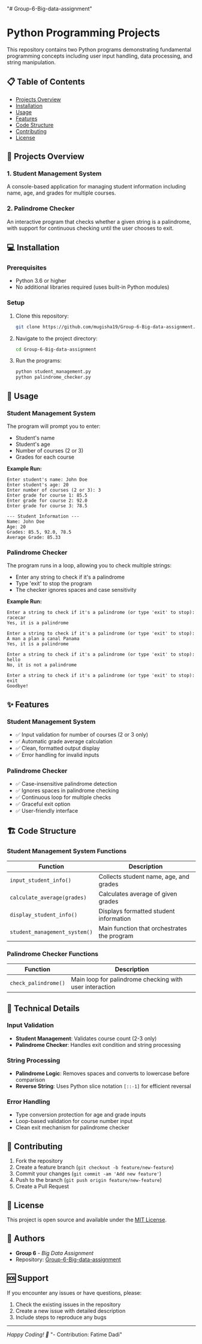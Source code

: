 "# Group-6-Big-data-assignment" 

# Python Programming Projects

This repository contains two Python programs demonstrating fundamental programming concepts including user input handling, data processing, and string manipulation.

## 📋 Table of Contents
- [Projects Overview](#projects-overview)
- [Installation](#installation)
- [Usage](#usage)
- [Features](#features)
- [Code Structure](#code-structure)
- [Contributing](#contributing)
- [License](#license)

## 🚀 Projects Overview

### 1. Student Management System
A console-based application for managing student information including name, age, and grades for multiple courses.

### 2. Palindrome Checker
An interactive program that checks whether a given string is a palindrome, with support for continuous checking until the user chooses to exit.

## 💻 Installation

### Prerequisites
- Python 3.6 or higher
- No additional libraries required (uses built-in Python modules)

### Setup
1. Clone this repository:
   ```bash
   git clone https://github.com/mugisha19/Group-6-Big-data-assignment.git
   ```

2. Navigate to the project directory:
   ```bash
   cd Group-6-Big-data-assignment
   ```

3. Run the programs:
   ```bash
   python student_management.py
   python palindrome_checker.py
   ```

## 🎯 Usage

### Student Management System

The program will prompt you to enter:
- Student's name
- Student's age
- Number of courses (2 or 3)
- Grades for each course

**Example Run:**
```
Enter student's name: John Doe
Enter student's age: 20
Enter number of courses (2 or 3): 3
Enter grade for course 1: 85.5
Enter grade for course 2: 92.0
Enter grade for course 3: 78.5

--- Student Information ---
Name: John Doe
Age: 20
Grades: 85.5, 92.0, 78.5
Average Grade: 85.33
```

### Palindrome Checker

The program runs in a loop, allowing you to check multiple strings:
- Enter any string to check if it's a palindrome
- Type 'exit' to stop the program
- The checker ignores spaces and case sensitivity

**Example Run:**
```
Enter a string to check if it's a palindrome (or type 'exit' to stop): racecar
Yes, it is a palindrome

Enter a string to check if it's a palindrome (or type 'exit' to stop): A man a plan a canal Panama
Yes, it is a palindrome

Enter a string to check if it's a palindrome (or type 'exit' to stop): hello
No, it is not a palindrome

Enter a string to check if it's a palindrome (or type 'exit' to stop): exit
Goodbye!
```

## ✨ Features

### Student Management System
- ✅ Input validation for number of courses (2 or 3 only)
- ✅ Automatic grade average calculation
- ✅ Clean, formatted output display
- ✅ Error handling for invalid inputs

### Palindrome Checker
- ✅ Case-insensitive palindrome detection
- ✅ Ignores spaces in palindrome checking
- ✅ Continuous loop for multiple checks
- ✅ Graceful exit option
- ✅ User-friendly interface

## 🏗️ Code Structure

### Student Management System Functions

| Function | Description |
|----------|-------------|
| `input_student_info()` | Collects student name, age, and grades |
| `calculate_average(grades)` | Calculates average of given grades |
| `display_student_info()` | Displays formatted student information |
| `student_management_system()` | Main function that orchestrates the program |

### Palindrome Checker Functions

| Function | Description |
|----------|-------------|
| `check_palindrome()` | Main loop for palindrome checking with user interaction |

## 🔧 Technical Details

### Input Validation
- **Student Management**: Validates course count (2-3 only)
- **Palindrome Checker**: Handles exit condition and string processing

### String Processing
- **Palindrome Logic**: Removes spaces and converts to lowercase before comparison
- **Reverse String**: Uses Python slice notation `[::-1]` for efficient reversal

### Error Handling
- Type conversion protection for age and grade inputs
- Loop-based validation for course number input
- Clean exit mechanism for palindrome checker

## 🤝 Contributing

1. Fork the repository
2. Create a feature branch (`git checkout -b feature/new-feature`)
3. Commit your changes (`git commit -am 'Add new feature'`)
4. Push to the branch (`git push origin feature/new-feature`)
5. Create a Pull Request

## 📝 License

This project is open source and available under the [MIT License](LICENSE).

## 👥 Authors

- **Group 6** - *Big Data Assignment*
- Repository: [Group-6-Big-data-assignment](https://github.com/mugisha19/Group-6-Big-data-assignment)

## 🆘 Support

If you encounter any issues or have questions, please:
1. Check the existing issues in the repository
2. Create a new issue with detailed description
3. Include steps to reproduce any bugs

---

*Happy Coding! 🐍*
"- Contribution: Fatime Dadi" 
